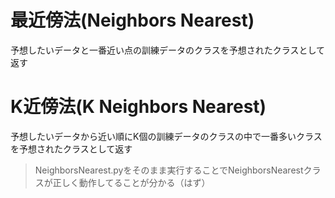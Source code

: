 # 最近傍法(Neighbors Nearest)
予想したいデータと一番近い点の訓練データのクラスを予想されたクラスとして返す

# K近傍法(K Neighbors Nearest)
予想したいデータから近い順にK個の訓練データのクラスの中で一番多いクラスを予想されたクラスとして返す


> NeighborsNearest.pyをそのまま実行することでNeighborsNearestクラスが正しく動作してることが分かる（はず）
